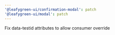 ```yaml
---
'@leafygreen-ui/confirmation-modal': patch
'@leafygreen-ui/modal': patch
---
```


Fix data-testid attributes to allow consumer override
